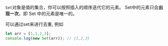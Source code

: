 `Set`对象是值的集合，你可以按照插入的顺序迭代它的元素。 Set中的元素只会**出现一次**，即 Set 中的元素是唯一的。

可以通过set来进行去重, 例如

```js
let arr = [1,1,2,3];
console.log(new Set(arr)); // {1,2,3}
```


